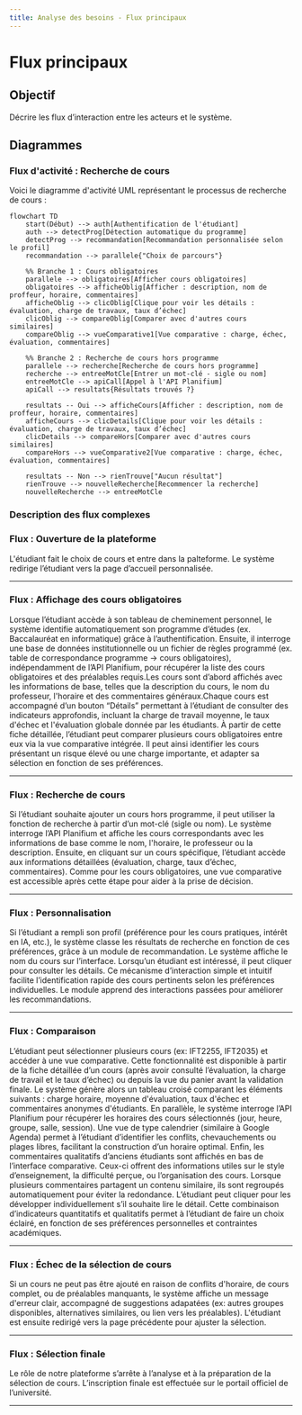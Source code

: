 ```yaml
---
title: Analyse des besoins - Flux principaux
---
```


# Flux principaux

## Objectif
Décrire les flux d’interaction entre les acteurs et le système.

## Diagrammes
### Flux d'activité : Recherche de cours

Voici le diagramme d'activité UML représentant le processus de recherche de cours :

```mermaid
flowchart TD
    start(Début) --> auth[Authentification de l'étudiant]
    auth --> detectProg[Détection automatique du programme]
    detectProg --> recommandation[Recommandation personnalisée selon le profil]
    recommandation --> parallele{"Choix de parcours"}

    %% Branche 1 : Cours obligatoires
    parallele --> obligatoires[Afficher cours obligatoires]
    obligatoires --> afficheOblig[Afficher : description, nom de proffeur, horaire, commentaires]
    afficheOblig --> clicOblig[Clique pour voir les détails : évaluation, charge de travaux, taux d’échec]
    clicOblig --> compareOblig[Comparer avec d'autres cours similaires]
    compareOblig --> vueComparative1[Vue comparative : charge, échec, évaluation, commentaires]

    %% Branche 2 : Recherche de cours hors programme
    parallele --> recherche[Recherche de cours hors programme]
    recherche --> entreeMotCle[Entrer un mot-clé - sigle ou nom]
    entreeMotCle --> apiCall[Appel à l'API Planifium]
    apiCall --> resultats{Résultats trouvés ?}

    resultats -- Oui --> afficheCours[Afficher : description, nom de proffeur, horaire, commentaires]
    afficheCours --> clicDetails[Clique pour voir les détails : évaluation, charge de travaux, taux d’échec]
    clicDetails --> compareHors[Comparer avec d'autres cours similaires]
    compareHors --> vueComparative2[Vue comparative : charge, échec, évaluation, commentaires]

    resultats -- Non --> rienTrouve["Aucun résultat"]
    rienTrouve --> nouvelleRecherche[Recommencer la recherche]
    nouvelleRecherche --> entreeMotCle
```



### Description des flux complexes

### Flux : Ouverture de la plateforme

L'étudiant fait le choix de cours et entre dans la palteforme. Le système redirige l’étudiant vers la page d’accueil personnalisée.

---

### Flux : Affichage des cours obligatoires

Lorsque l’étudiant accède à son tableau de cheminement personnel, le système identifie automatiquement son programme d’études (ex. Baccalauréat en informatique) grâce à l’authentification. Ensuite, il interroge une base de données institutionnelle ou un fichier de règles programmé (ex. table de correspondance programme → cours obligatoires), indépendamment de l’API Planifium, pour récupérer la liste des cours obligatoires et des préalables requis.Les cours sont d’abord affichés avec les informations de base, telles que la description du cours, le nom du professeur, l'horaire et des commentaires généraux.Chaque cours est accompagné d’un bouton “Détails” permettant à l’étudiant de consulter des indicateurs approfondis, incluant la charge de travail moyenne, le taux d'échec et l'évaluation globale donnée par les étudiants. À partir de cette fiche détaillée, l’étudiant peut comparer plusieurs cours obligatoires entre eux via la vue comparative intégrée. Il peut ainsi identifier les cours présentant un risque élevé ou une charge importante, et adapter sa sélection en fonction de ses préférences.

---

### Flux : Recherche de cours

Si l’étudiant souhaite ajouter un cours hors programme, il peut utiliser la fonction de recherche à partir d’un mot-clé (sigle ou nom). Le système interroge l’API Planifium et affiche les cours correspondants avec les informations de base comme le nom, l'horaire, le professeur ou la description. Ensuite, en cliquant sur un cours spécifique, l’étudiant accède aux informations détaillées (évaluation, charge, taux d’échec, commentaires). Comme pour les cours obligatoires, une vue comparative est accessible après cette étape pour aider à la prise de décision.

---

### Flux : Personnalisation

Si l’étudiant a rempli son profil (préférence pour les cours pratiques, intérêt en IA, etc.), le système classe les résultats de recherche en fonction de ces préférences, grâce à un module de recommandation. Le système affiche le nom du cours sur l’interface. Lorsqu’un étudiant est intéressé, il peut cliquer pour consulter les détails. Ce mécanisme d’interaction simple et intuitif facilite l’identification rapide des cours pertinents selon les préférences individuelles. Le module apprend des interactions passées pour améliorer les recommandations.

---

### Flux : Comparaison

L’étudiant peut sélectionner plusieurs cours (ex: IFT2255, IFT2035) et accéder à une vue comparative. Cette fonctionnalité est disponible à partir de la fiche détaillée d’un cours (après avoir consulté l’évaluation, la charge de travail et le taux d’échec) ou depuis la vue du panier avant la validation finale.  Le système génère alors un tableau croisé comparant les éléments suivants : charge horaire, moyenne d'évaluation, taux d'échec et commentaires anonymes d'étudiants. En parallèle, le système interroge l’API Planifium pour récupérer les horaires des cours sélectionnés (jour, heure, groupe, salle, session). Une vue de type calendrier (similaire à Google Agenda) permet à l’étudiant d’identifier les conflits, chevauchements ou plages libres, facilitant la construction d’un horaire optimal. Enfin, les commentaires qualitatifs d’anciens étudiants sont affichés en bas de l’interface comparative. Ceux-ci offrent des informations utiles sur le style d’enseignement, la difficulté perçue, ou l’organisation des cours. Lorsque plusieurs commentaires partagent un contenu similaire, ils sont regroupés automatiquement pour éviter la redondance. L’étudiant peut cliquer pour les développer individuellement s’il souhaite lire le détail. Cette combinaison d’indicateurs quantitatifs et qualitatifs permet à l’étudiant de faire un choix éclairé, en fonction de ses préférences personnelles et contraintes académiques.


---

### Flux : Échec de la sélection de cours

Si un cours ne peut pas être ajouté en raison de conflits d'horaire, de cours complet, ou de préalables manquants, le système affiche un message d'erreur clair, accompagné de suggestions adapatées (ex: autres groupes disponibles, alternatives similaires, ou lien vers les préalables). L'étudiant est ensuite redirigé vers la page précédente pour ajuster la sélection.

---

### Flux : Sélection finale

Le rôle de notre plateforme s’arrête à l’analyse et à la préparation de la sélection de cours. L’inscription finale est effectuée sur le portail officiel de l’université.

---


